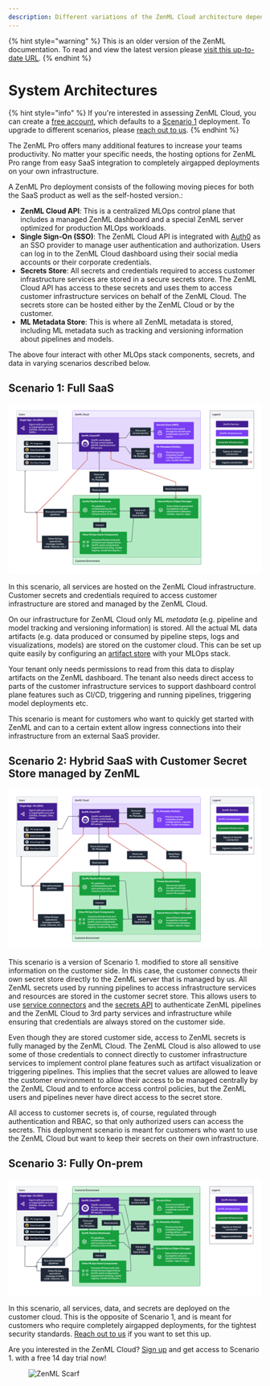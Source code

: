 ```yaml
---
description: Different variations of the ZenML Cloud architecture depending on your needs.
---
```


{% hint style="warning" %}
This is an older version of the ZenML documentation. To read and view the latest version please [visit this up-to-date URL](https://docs.zenml.io).
{% endhint %}


# System Architectures

{% hint style="info" %}
If you're interested in assessing ZenML Cloud, you can create
a [free account](https://cloud.zenml.io/?utm\_source=docs\&utm\_medium=referral\_link\&utm\_campaign=cloud\_promotion\&utm\_content=signup\_link),
which defaults to a [Scenario 1](./#scenario-1-full-saas) deployment. To upgrade
to different scenarios, please [reach out to us](mailto:cloud@zenml.io).
{% endhint %}

The ZenML Pro offers many additional features to increase your teams
productivity. No matter your specific needs, the hosting options for ZenML Pro
range from easy SaaS integration to completely airgapped deployments on your own
infrastructure.

A ZenML Pro deployment consists of the following moving pieces for both the SaaS
product as well as the self-hosted version.:

* **ZenML Cloud API**: This is a centralized MLOps control plane that includes a
  managed ZenML dashboard and a special ZenML server optimized for production
  MLOps workloads.
* **Single Sign-On (SSO)**: The ZenML Cloud API is integrated
  with [Auth0](https://auth0.com/) as an SSO provider to manage user
  authentication and authorization. Users can log in to the ZenML Cloud
  dashboard using their social media accounts or their corporate credentials.
* **Secrets Store**: All secrets and credentials required to access customer
  infrastructure services are stored in a secure secrets store. The ZenML Cloud
  API has access to these secrets and uses them to access customer
  infrastructure services on behalf of the ZenML Cloud. The secrets store can be
  hosted either by the ZenML Cloud or by the customer.
* **ML Metadata Store**: This is where all ZenML metadata is stored, including
  ML metadata such as tracking and versioning information about pipelines and
  models.

The above four interact with other MLOps stack components, secrets, and data in
varying scenarios described below.

## Scenario 1: Full SaaS

![Scenario 1: Full SaaS deployment](../../.gitbook/assets/cloud_architecture_scenario_1.png)


In this scenario, all services are hosted on the ZenML Cloud infrastructure.
Customer secrets and credentials required to access customer infrastructure are
stored and managed by the ZenML Cloud.

On our infrastructure for ZenML Cloud only ML _metadata_ (e.g. pipeline and
model tracking and versioning information) is stored. All the actual ML data
artifacts (e.g. data produced or consumed by pipeline steps, logs and
visualizations, models) are stored on the customer cloud. This can be set up
quite easily by configuring
an [artifact store](../../component-guide/artifact-stores/artifact-stores.md)
with your MLOps stack.

Your tenant only needs permissions to read from this data to display artifacts
on the ZenML dashboard. The tenant also needs direct access to parts of the
customer infrastructure services to support dashboard control plane features
such as CI/CD, triggering and running pipelines, triggering model deployments
etc.

This scenario is meant for customers who want to quickly get started with ZenML
and can to a certain extent allow ingress connections into their infrastructure
from an external SaaS provider.

## Scenario 2: Hybrid SaaS with Customer Secret Store managed by ZenML

![Scenario 2: Hybrid SaaS with Customer Secret Store managed by ZenML](../../.gitbook/assets/cloud_architecture_scenario_2.png)

This scenario is a version of Scenario 1. modified to store all sensitive
information on the customer side. In this case, the customer connects their own
secret store directly to the ZenML server that is managed by us. All ZenML
secrets used by running pipelines to access infrastructure services and
resources are stored in the customer secret store. This allows users to
use [service connectors](../../how-to/auth-management/service-connectors-guide.md)
and the [secrets API](../../how-to/interact-with-secrets.md) to authenticate
ZenML pipelines and the ZenML Cloud to 3rd party services and infrastructure
while ensuring that credentials are always stored on the customer side.

Even though they are stored customer side, access to ZenML secrets is fully
managed by the ZenML Cloud. The ZenML Cloud is also allowed to use some of those
credentials to connect directly to customer infrastructure services to implement
control plane features such as artifact visualization or triggering pipelines.
This implies that the secret values are allowed to leave the customer
environment to allow their access to be managed centrally by the ZenML Cloud and
to enforce access control policies, but the ZenML users and pipelines never have
direct access to the secret store.

All access to customer secrets is, of course, regulated through authentication
and RBAC, so that only authorized users can access the secrets. This deployment
scenario is meant for customers who want to use the ZenML Cloud but want to keep
their secrets on their own infrastructure.

## Scenario 3: Fully On-prem

![Scenario 3: Fully on-premises deployment](../../.gitbook/assets/cloud_architecture_scenario_5.png)

In this scenario, all services, data, and secrets are deployed on the customer
cloud. This is the opposite of Scenario 1, and is meant for customers who
require completely airgapped deployments, for the tightest security standards. 
[Reach out to us](mailto:cloud@zenml.io) if you want to set this up.

Are you interested in the ZenML Cloud? [Sign up](https://cloud.zenml.io/?utm\_source=docs\&utm\_medium=referral\_link\&utm\_campaign=cloud\_promotion\&utm\_content=signup\_link)
and get access to Scenario 1. with a free 14 day trial now!

<figure><img src="https://static.scarf.sh/a.png?x-pxid=f0b4f458-0a54-4fcd-aa95-d5ee424815bc" alt="ZenML Scarf"><figcaption></figcaption></figure>
